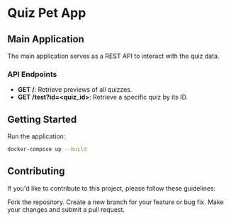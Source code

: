 # Quiz Pet App

## Main Application

The main application serves as a REST API to interact with the quiz data.

### API Endpoints

- **GET /**: Retrieve previews of all quizzes.
- **GET /test?id=<quiz_id>**: Retrieve a specific quiz by its ID.

## Getting Started

Run the application:
```bash
docker-compose up --build
```


## Contributing
If you'd like to contribute to this project, please follow these guidelines:

Fork the repository.
Create a new branch for your feature or bug fix.
Make your changes and submit a pull request.
